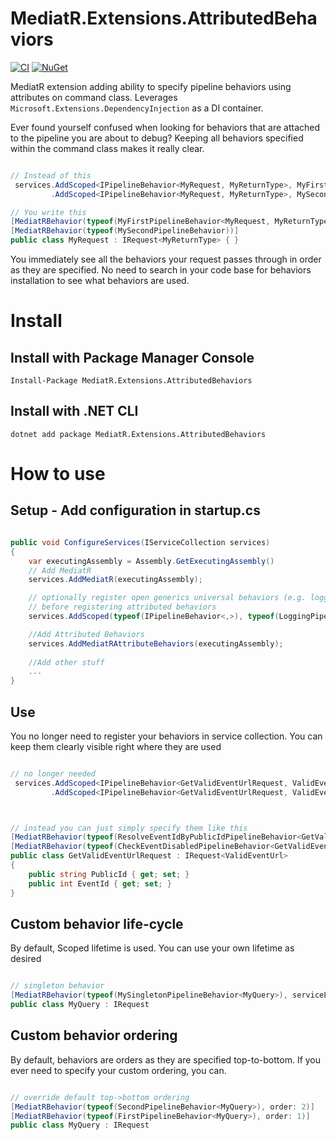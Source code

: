 # MediatR.Extensions.AttributedBehaviors

[![CI](https://github.com/ITIXO/MediatR.Extensions.AttributedBehaviors/actions/workflows/ci.yml/badge.svg)](https://github.com/ITIXO/MediatR.Extensions.AttributedBehaviors/actions/workflows/ci.yml)
[![NuGet](https://img.shields.io/nuget/vpre/MediatR.Extensions.AttributedBehaviors.svg)](https://www.nuget.org/packages/MediatR.Extensions.AttributedBehaviors)


MediatR extension adding ability to specify pipeline behaviors using attributes on command class. 
Leverages `Microsoft.Extensions.DependencyInjection` as a DI container.

Ever found yourself confused when looking for behaviors that are attached to the pipeline you are about to debug? 
Keeping all behaviors specified within the command class makes it really clear.

```csharp

// Instead of this
 services.AddScoped<IPipelineBehavior<MyRequest, MyReturnType>, MyFirstPipelineBehavior<MyRequest, MyReturnType>>()
         .AddScoped<IPipelineBehavior<MyRequest, MyReturnType>, MySecondPipelineBehavior>();

// You write this
[MediatRBehavior(typeof(MyFirstPipelineBehavior<MyRequest, MyReturnType>))]
[MediatRBehavior(typeof(MySecondPipelineBehavior))]
public class MyRequest : IRequest<MyReturnType> { }
```
You immediately see all the behaviors your request passes through in order as they are specified. 
No need to search in your code base for behaviors installation to see what behaviors are used.

# Install

## Install with Package Manager Console

```
Install-Package MediatR.Extensions.AttributedBehaviors
```

## Install with .NET CLI
```
dotnet add package MediatR.Extensions.AttributedBehaviors
```

# How to use

## Setup - Add configuration in startup.cs


```csharp

public void ConfigureServices(IServiceCollection services)
{   
    var executingAssembly = Assembly.GetExecutingAssembly()
    // Add MediatR
    services.AddMediatR(executingAssembly);

    // optionally register open generics universal behaviors (e.g. logging)
    // before registering attributed behaviors
    services.AddScoped(typeof(IPipelineBehavior<,>), typeof(LoggingPipelineBehavior<,>));

    //Add Attributed Behaviors
    services.AddMediatRAttributeBehaviors(executingAssembly);
    
    //Add other stuff
    ...
}

```

## Use

You no longer need to register your behaviors in service collection. You can keep them clearly visible right where they are used
```csharp

// no longer needed
 services.AddScoped<IPipelineBehavior<GetValidEventUrlRequest, ValidEventUrl>, ResolveEventIdByPublicIdPipelineBehavior<GetValidEventUrlRequest, ValidEventUrl>>()
         .AddScoped<IPipelineBehavior<GetValidEventUrlRequest, ValidEventUrl>, CheckEventDisabledPipelineBehavior<GetValidEventUrlRequest, ValidEventUrl>>();



// instead you can just simply specify them like this
[MediatRBehavior(typeof(ResolveEventIdByPublicIdPipelineBehavior<GetValidEventUrlRequest, ValidEventUrl>))]
[MediatRBehavior(typeof(CheckEventDisabledPipelineBehavior<GetValidEventUrlRequest, ValidEventUrl>))]
public class GetValidEventUrlRequest : IRequest<ValidEventUrl>
{
    public string PublicId { get; set; }
    public int EventId { get; set; }
}
```

## Custom behavior life-cycle

By default, Scoped lifetime is used. You can use your own lifetime as desired
```csharp

// singleton behavior
[MediatRBehavior(typeof(MySingletonPipelineBehavior<MyQuery>), serviceLifetime: ServiceLifetime.Singleton)]
public class MyQuery : IRequest
```

## Custom behavior ordering

By default, behaviors are orders as they are specified top-to-bottom. If you ever need to specify your custom ordering, you can.
```csharp

// override default top->bottom ordering
[MediatRBehavior(typeof(SecondPipelineBehavior<MyQuery>), order: 2)]
[MediatRBehavior(typeof(FirstPipelineBehavior<MyQuery>), order: 1)]
public class MyQuery : IRequest
```
